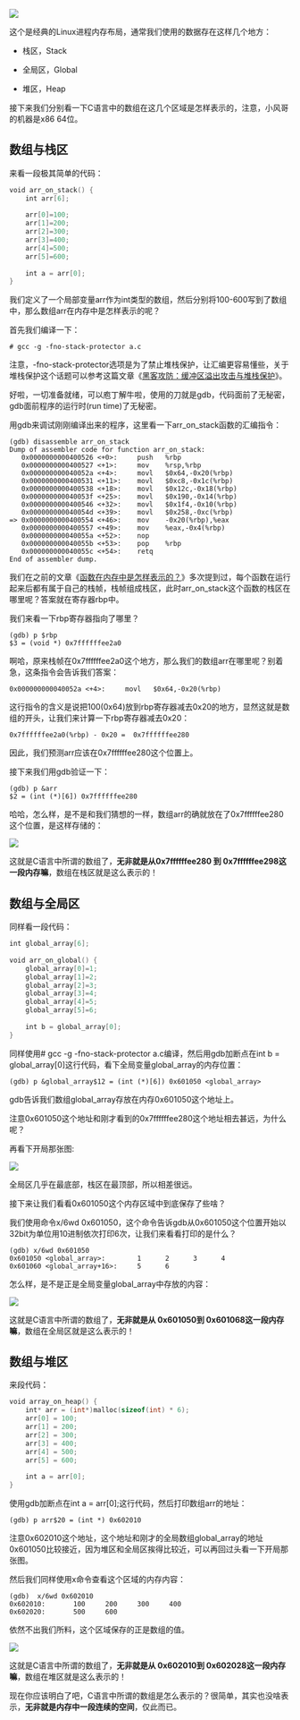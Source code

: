
![](images/Pasted%20image%2020221221183846.png)

这个是经典的Linux进程内存布局，通常我们使用的数据存在这样几个地方：

-   栈区，Stack
    
-   全局区，Global
    
-   堆区，Heap
    

接下来我们分别看一下C语言中的数组在这几个区域是怎样表示的，注意，小风哥的机器是x86 64位。

## 数组与栈区

来看一段极其简单的代码：

```c
void arr_on_stack() {  
    int arr[6];  
    
    arr[0]=100;  
    arr[1]=200;  
    arr[2]=300;  
    arr[3]=400;  
    arr[4]=500;  
    arr[5]=600;  
  
    int a = arr[0];  
}
```

我们定义了一个局部变量arr作为int类型的数组，然后分别将100-600写到了数组中，那么数组arr在内存中是怎样表示的呢？

首先我们编译一下：

```
# gcc -g -fno-stack-protector a.c
```

注意，-fno-stack-protector选项是为了禁止堆栈保护，让汇编更容易懂些，关于堆栈保护这个话题可以参考这篇文章《[黑客攻防：缓冲区溢出攻击与堆栈保护](http://mp.weixin.qq.com/s?__biz=Mzg4OTYzODM4Mw==&mid=2247487070&idx=1&sn=5c7a6362362e97e046d99dab7008d6f8&chksm=cfe992def89e1bc82b188559dd302b9027a845a484e4d33a9665c19419c62011906e552374fb&scene=21#wechat_redirect)》。

好啦，一切准备就绪，可以庖丁解牛啦，使用的刀就是gdb，代码面前了无秘密，gdb面前程序的运行时(run time)了无秘密。

用gdb来调试刚刚编译出来的程序，这里看一下arr_on_stack函数的汇编指令：

```
(gdb) disassemble arr_on_stack  
Dump of assembler code for function arr_on_stack:  
   0x0000000000400526 <+0>:     push   %rbp  
   0x0000000000400527 <+1>:     mov    %rsp,%rbp  
   0x000000000040052a <+4>:     movl   $0x64,-0x20(%rbp)  
   0x0000000000400531 <+11>:    movl   $0xc8,-0x1c(%rbp)  
   0x0000000000400538 <+18>:    movl   $0x12c,-0x18(%rbp)  
   0x000000000040053f <+25>:    movl   $0x190,-0x14(%rbp)  
   0x0000000000400546 <+32>:    movl   $0x1f4,-0x10(%rbp)  
   0x000000000040054d <+39>:    movl   $0x258,-0xc(%rbp)  
=> 0x0000000000400554 <+46>:    mov    -0x20(%rbp),%eax  
   0x0000000000400557 <+49>:    mov    %eax,-0x4(%rbp)  
   0x000000000040055a <+52>:    nop  
   0x000000000040055b <+53>:    pop    %rbp  
   0x000000000040055c <+54>:    retq  
End of assembler dump.
```

我们在之前的文章《[函数在内存中是怎样表示的？](http://mp.weixin.qq.com/s?__biz=Mzg4OTYzODM4Mw==&mid=2247485714&idx=1&sn=1a315fe4da87fde2758fc9dd5366ba01&chksm=cfe99592f89e1c84b87ebfbfbbbd9868ddf3e945666168122f57aa793e87787528b513e46e5d&scene=21#wechat_redirect)》多次提到过，每个函数在运行起来后都有属于自己的栈帧，栈帧组成栈区，此时arr_on_stack这个函数的栈区在哪里呢？答案就在寄存器rbp中。

我们来看一下rbp寄存器指向了哪里？

```
(gdb) p $rbp
$3 = (void *) 0x7ffffffee2a0
```

啊哈，原来栈帧在0x7ffffffee2a0这个地方，那么我们的数组arr在哪里呢？别着急，这条指令会告诉我们答案：

```
0x000000000040052a <+4>:     movl   $0x64,-0x20(%rbp)
```

这行指令的含义是说把100(0x64)放到rbp寄存器减去0x20的地方，显然这就是数组的开头，让我们来计算一下rbp寄存器减去0x20：

```
0x7ffffffee2a0(%rbp) - 0x20 =  0x7ffffffee280
```

因此，我们预测arr应该在0x7ffffffee280这个位置上。

接下来我们用gdb验证一下：

```
(gdb) p &arr
$2 = (int (*)[6]) 0x7ffffffee280
```

哈哈，怎么样，是不是和我们猜想的一样，数组arr的确就放在了0x7ffffffee280这个位置，是这样存储的：

![](images/Pasted%20image%2020221221184143.png)

这就是C语言中所谓的数组了，**无非就是从0x7ffffffee280 到 0x7ffffffee298这一段内存嘛**，数组在栈区就是这么表示的！

## 数组与全局区

同样看一段代码：

```c
int global_array[6];  
  
void arr_on_global() {  
    global_array[0]=1;  
    global_array[1]=2;  
    global_array[2]=3;  
    global_array[3]=4;  
    global_array[4]=5;  
    global_array[5]=6;  
  
    int b = global_array[0];  
}
```

同样使用# gcc -g -fno-stack-protector a.c编译，然后用gdb加断点在int b = global_array[0]这行代码，看下全局变量global_array的内存位置：

```
(gdb) p &global_array$12 = (int (*)[6]) 0x601050 <global_array>
```

gdb告诉我们数组global_array存放在内存0x601050这个地址上。

注意0x601050这个地址和刚才看到的0x7ffffffee280这个地址相去甚远，为什么呢？

再看下开局那张图:

![](images/Pasted%20image%2020221221183846.png)

全局区几乎在最底部，栈区在最顶部，所以相差很远。

接下来让我们看看0x601050这个内存区域中到底保存了些啥？

我们使用命令x/6wd 0x601050，这个命令告诉gdb从0x601050这个位置开始以32bit为单位用10进制依次打印6次，让我们来看看打印的是什么？

```
(gdb) x/6wd 0x601050
0x601050 <global_array>:        1      2      3      4
0x601060 <global_array+16>:     5      6
```

怎么样，是不是正是全局变量global_array中存放的内容：

![](images/Pasted%20image%2020221221184605.png)

这就是C语言中所谓的数组了，**无非就是从 0x601050到 0x601068这一段内存嘛**，数组在全局区就是这么表示的！

## 数组与堆区

来段代码：

```c
void array_on_heap() {  
    int* arr = (int*)malloc(sizeof(int) * 6);  
    arr[0] = 100;  
    arr[1] = 200;  
    arr[2] = 300;  
    arr[3] = 400;  
    arr[4] = 500;  
    arr[5] = 600;  
  
    int a = arr[0];  
}
```

使用gdb加断点在int a = arr[0];这行代码，然后打印数组arr的地址：

```
(gdb) p arr$20 = (int *) 0x602010
```

注意0x602010这个地址，这个地址和刚才的全局数组global_array的地址0x601050比较接近，因为堆区和全局区挨得比较近，可以再回过头看一下开局那张图。

然后我们同样使用x命令查看这个区域的内存内容：

```
(gdb)  x/6wd 0x602010
0x602010:       100     200     300     400
0x602020:       500     600
```

依然不出我们所料，这个区域保存的正是数组的值。

![](images/Pasted%20image%2020221221184756.png)

这就是C语言中所谓的数组了，**无非就是从 0x602010到 0x602028这一段内存嘛**，数组在堆区就是这么表示的！

现在你应该明白了吧，C语言中所谓的数组是怎么表示的？很简单，其实也没啥表示，**无非就是内存中一段连续的空间**，仅此而已。

